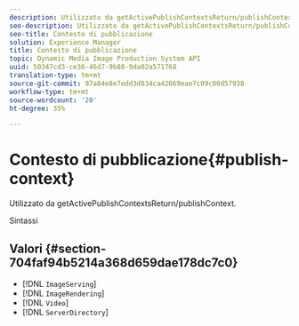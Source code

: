 ```yaml
---
description: Utilizzato da getActivePublishContextsReturn/publishContext.
seo-description: Utilizzato da getActivePublishContextsReturn/publishContext.
seo-title: Contesto di pubblicazione
solution: Experience Manager
title: Contesto di pubblicazione
topic: Dynamic Media Image Production System API
uuid: 50347cd3-ce36-46d7-9b88-9da02a571768
translation-type: tm+mt
source-git-commit: 97a84e8e7edd3d834ca42069eae7c09c00d57938
workflow-type: tm+mt
source-wordcount: '20'
ht-degree: 35%

---
```



# Contesto di pubblicazione{#publish-context}

Utilizzato da getActivePublishContextsReturn/publishContext.

Sintassi

## Valori {#section-704faf94b5214a368d659dae178dc7c0}

* [!DNL `ImageServing`]
* [!DNL `ImageRendering`]
* [!DNL `Video`]
* [!DNL `ServerDirectory`]

